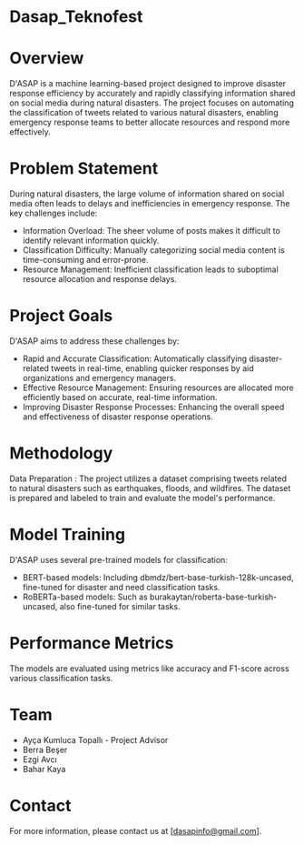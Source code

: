 # Dasap_Teknofest

# Overview
D'ASAP is a machine learning-based project designed to improve disaster response efficiency by accurately and rapidly classifying information shared on social media during natural disasters. The project focuses on automating the classification of tweets related to various natural disasters, enabling emergency response teams to better allocate resources and respond more effectively.

# Problem Statement
During natural disasters, the large volume of information shared on social media often leads to delays and inefficiencies in emergency response. 
The key challenges include:

- Information Overload: The sheer volume of posts makes it difficult to identify relevant information quickly.
- Classification Difficulty: Manually categorizing social media content is time-consuming and error-prone.
- Resource Management: Inefficient classification leads to suboptimal resource allocation and response delays.

# Project Goals
D'ASAP aims to address these challenges by:

- Rapid and Accurate Classification: Automatically classifying disaster-related tweets in real-time, enabling quicker responses by aid organizations and emergency managers.
- Effective Resource Management: Ensuring resources are allocated more efficiently based on accurate, real-time information.
- Improving Disaster Response Processes: Enhancing the overall speed and effectiveness of disaster response operations.

# Methodology
Data Preparation : 
The project utilizes a dataset comprising tweets related to natural disasters such as earthquakes, floods, and wildfires. The dataset is prepared and labeled to train and evaluate the model's performance.

# Model Training
D'ASAP uses several pre-trained models for classification:

- BERT-based models: Including dbmdz/bert-base-turkish-128k-uncased, fine-tuned for disaster and need classification tasks.
- RoBERTa-based models: Such as burakaytan/roberta-base-turkish-uncased, also fine-tuned for similar tasks.

# Performance Metrics
The models are evaluated using metrics like accuracy and F1-score across various classification tasks. 

# Team
- Ayça Kumluca Topallı - Project Advisor
- Berra Beşer 
- Ezgi Avcı 
- Bahar Kaya

# Contact
For more information, please contact us at [dasapinfo@gmail.com].
